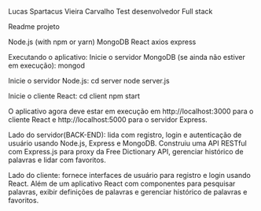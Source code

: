 Lucas Spartacus Vieira Carvalho
Test desenvolvedor Full stack

Readme projeto

Node.js (with npm or yarn)
MongoDB
React
axios
express

Executando o aplicativo:
Inicie o servidor MongoDB (se ainda não estiver em execução):
mongod

Inicie o servidor Node.js:
cd server
node server.js

Inicie o cliente React:
cd client 
npm start

O aplicativo agora deve estar em execução em http://localhost:3000 para o cliente React e http://localhost:5000 para o servidor Express.

Lado do servidor(BACK-END): lida com registro, login e autenticação de usuário usando Node.js, Express e MongoDB. Construiu uma API RESTful com Express.js para proxy da Free Dictionary API, gerenciar histórico de palavras e lidar com favoritos.

Lado do cliente: fornece interfaces de usuário para registro e login usando React. Além de um aplicativo React com componentes para pesquisar palavras, exibir definições de palavras e gerenciar histórico de palavras e favoritos.
